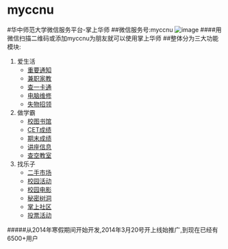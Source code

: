 myccnu
======

#华中师范大学微信服务平台-掌上华师
##微信服务号:myccnu
![image](http://myccnutest.qiniudn.com/code.jpg)
####用微信扫描二维码或添加myccnu为朋友就可以使用掌上华师
##整体分为三大功能模块:
1. 爱生活
      - [重要通知](http://my.ccnuyouth.com/life/notice/index.jsp)
      - [兼职家教](http://my.ccnuyouth.com/life/job/index.jsp)
      - [查一卡通](http://my.ccnuyouth.com/life/YKT/index.jsp)
      - [电脑维修](http://my.ccnuyouth.com/life/computer/index.jsp)
      - [失物招领](http://my.ccnuyouth.com/life/lose/index.jsp)
2. 做学霸
      - [校图书馆](http://my.ccnuyouth.com/study/book/index.jsp)
      - [CET成绩](http://my.ccnuyouth.com/study/CET/index.jsp)
      - [期末成绩](http://my.ccnuyouth.com/study/score/index.jsp)
      - [讲座信息](http://my.ccnuyouth.com/study/lecture/index_Lecture.jsp)
      - [查空教室](http://my.ccnuyouth.com/study/classroom/index.jsp)
3. 找乐子
      - [二手市场](http://my.ccnuyouth.com/play/shop/index.htm)
      - [校园活动](http://my.ccnuyouth.com/study/lecture/index_School.jsp)
      - [校园电影](http://my.ccnuyouth.com/play/movie/index.jsp)
      - [秘密树洞](http://my.ccnuyouth.com/play/shudong/index.html)
      - [掌上社区](http://my.ccnuyouth.com/http://wx.wsq.qq.com/188514346)
      - [投票活动](http://my.ccnuyouth.com/play/vote/index.html)
      
#####从2014年寒假期间开始开发,2014年3月20号开上线始推广,到现在已经有6500+用户
